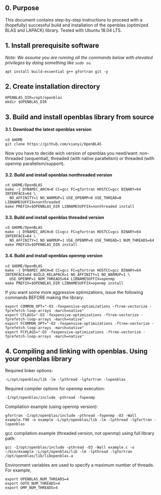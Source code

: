 ## 0. Purpose 

This document contains step-by-step instructions to proceed with a (hopefully) successful build and installation of the openblas (optimized BLAS and LAPACK) library. 
Tested with Ubuntu 18.04 LTS.

## 1. Install prerequisite software

*Note: We assume you are running all the commands below with elevated privileges by doing something like `sudo su`.*

```
apt install build-essential g++ gfortran git -y
```

## 2. Create installation directory

```
OPENBLAS_DIR=/opt/openblas
mkdir $OPENBLAS_DIR
```

## 3. Build and install openblas library from source

#### 3.1. Download the latest openblas version 

```
cd $HOME
git clone https://github.com/xianyi/OpenBLAS
```

Now you have to decide wich version of openblas you need/want: non-threaded (sequential), threaded (with native parallelism) or threaded (with openmp parallelism/support). 

#### 3.2. Build and install openblas nonthreaded version

```
cd $HOME/OpenBLAS
make -j DYNAMIC_ARCH=0 CC=gcc FC=gfortran HOSTCC=gcc BINARY=64 INTERFACE=64 \
  NO_AFFINITY=1 NO_WARMUP=1 USE_OPENMP=0 USE_THREAD=0 LIBNAMESUFFIX=nonthreaded
make PREFIX=$OPENBLAS_DIR LIBNAMESUFFIX=nonthreaded install
```

#### 3.3. Build and install openblas threaded version


```
cd $HOME/OpenBLAS
make -j DYNAMIC_ARCH=0 CC=gcc FC=gfortran HOSTCC=gcc BINARY=64 INTERFACE=64 \
  NO_AFFINITY=1 NO_WARMUP=1 USE_OPENMP=0 USE_THREAD=1 NUM_THREADS=64
make PREFIX=$OPENBLAS_DIR install
```

#### 3.4. Build and install openblas openmp version

```
cd $HOME/OpenBLAS
make -j DYNAMIC_ARCH=0 CC=gcc FC=gfortran HOSTCC=gcc BINARY=64 INTERFACE=64 BUILD_RELAPACK=1 NO_AFFINITY=1 NO_WARMUP=1 \
  USE_OPENMP=1 NUM_THREADS=64 LIBNAMESUFFIX=openmp
make PREFIX=$OPENBLAS_DIR LIBNAMESUFFIX=openmp install
```

If you want some more aggressive optimizations, issue the following commands BEFORE making the library: 

```
export COMMON_OPT="-O3 -fexpensive-optimizations -ftree-vectorize -fprefetch-loop-arrays -march=native"
export CFLAGS="-O3 -fexpensive-optimizations -ftree-vectorize -fprefetch-loop-arrays -march=native"
export FCOMMON_OPT="-O3 -fexpensive-optimizations -ftree-vectorize -fprefetch-loop-arrays -march=native"
export FCFLAGS="-O3 -fexpensive-optimizations -ftree-vectorize -fprefetch-loop-arrays -march=native"
```

## 4. Compiling and linking with openblas. Using your openblas library

Required linker options: 
```
-L/opt/openblas/lib -lm -lpthread -lgfortran -lopenblas
```

Required compiler options for openmp execution: 

```
-I/opt/openblas/include -pthread -fopenmp
```

Compilation example (using openmp version): 

```
gfortran -I/opt/openblas/include -pthread -fopenmp -O3 -Wall example.f90 -o example -L/opt/openblas/lib -lm -lpthread -lgfortran -lopenblas
```

gcc compilation example (threaded version, not openmp) using full library path:

```
gcc -I/opt/openblas/include -pthread -O3 -Wall example.c -o ~/bin/example -L/opt/openblas/lib -lm -lpthread -lgfortran /opt/openblas/lib/libopenblas.a
```

Environment variables are used to specify a maximum number of threads. For example,

```
export OPENBLAS_NUM_THREADS=4
export GOTO_NUM_THREADS=4
export OMP_NUM_THREADS=4
```

##
